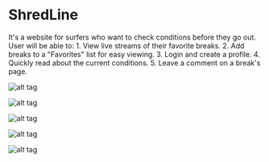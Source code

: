 # ShredLine

It's a website for surfers who want to check conditions before they go out.
  User will be able to:
    1. View live streams of their favorite breaks.
    2. Add breaks to a "Favorites" list for easy viewing.
    3. Login and create a profile.
    4. Quickly read about the current conditions.
    5. Leave a comment on a break's page.
    
![alt tag](https://github.com/schreyerpeter/ShredLine/blob/master/screenshots/homePage.png)

![alt tag](https://github.com/schreyerpeter/ShredLine/blob/master/screenshots/resultsPage.png)

![alt tag](https://github.com/schreyerpeter/ShredLine/blob/master/screenshots/createAccount.png)

![alt tag](https://github.com/schreyerpeter/ShredLine/blob/master/screenshots/signIn.png)

![alt tag](https://github.com/schreyerpeter/ShredLine/blob/master/screenshots/favorites.png)


